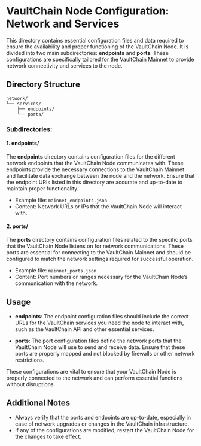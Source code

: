 # VaultChain Node Configuration: Network and Services

This directory contains essential configuration files and data required to ensure the availability and proper functioning of the VaultChain Node. It is divided into two main subdirectories: **endpoints** and **ports**. These configurations are specifically tailored for the VaultChain Mainnet to provide network connectivity and services to the node.

## Directory Structure

```
network/
└── services/
    ├── endpoints/
    └── ports/
```

### Subdirectories:

#### 1. **endpoints/**

The **endpoints** directory contains configuration files for the different network endpoints that the VaultChain Node communicates with. These endpoints provide the necessary connections to the VaultChain Mainnet and facilitate data exchange between the node and the network. Ensure that the endpoint URIs listed in this directory are accurate and up-to-date to maintain proper functionality.

- Example file: `mainnet_endpoints.json`
- Content: Network URLs or IPs that the VaultChain Node will interact with.

#### 2. **ports/**

The **ports** directory contains configuration files related to the specific ports that the VaultChain Node listens on for network communications. These ports are essential for connecting to the VaultChain Mainnet and should be configured to match the network settings required for successful operation.

- Example file: `mainnet_ports.json`
- Content: Port numbers or ranges necessary for the VaultChain Node’s communication with the network.

## Usage

- **endpoints**: The endpoint configuration files should include the correct URLs for the VaultChain services you need the node to interact with, such as the VaultChain API and other essential services.
  
- **ports**: The port configuration files define the network ports that the VaultChain Node will use to send and receive data. Ensure that these ports are properly mapped and not blocked by firewalls or other network restrictions.

These configurations are vital to ensure that your VaultChain Node is properly connected to the network and can perform essential functions without disruptions.

## Additional Notes

- Always verify that the ports and endpoints are up-to-date, especially in case of network upgrades or changes in the VaultChain infrastructure.
- If any of the configurations are modified, restart the VaultChain Node for the changes to take effect.